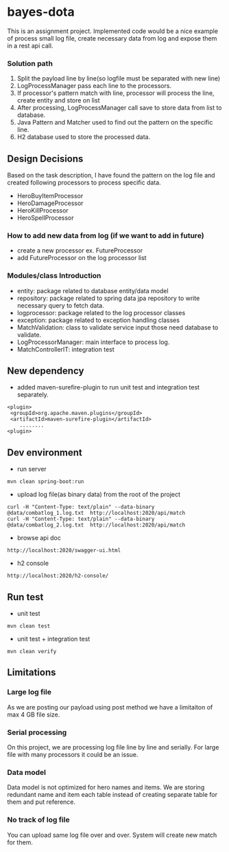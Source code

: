 bayes-dota
==========
This is an assignment project. Implemented code would be a nice example of process small
log file, create necessary data from log and expose them in a rest api call.   

### Solution path
1. Split the payload line by line(so logfile must be separated with new line)
2. LogProcessManager pass each line to the processors. 
3. If processor's pattern match with line, processor will process the line, create entity and store on list
4. After processing, LogProcessManager call save to store data from list to database.
5. Java Pattern and Matcher used to find out the pattern on the specific line.
6. H2 database used to store the processed data.


##  Design Decisions 
Based on the task description, I have found the pattern on the log file
and created following processors to process specific data. 
- HeroBuyItemProcessor
- HeroDamageProcessor
- HeroKillProcessor
- HeroSpellProcessor

### How to add new data from log (if we want to add in future) 
- create a new processor ex. FutureProcessor
- add FutureProcessor on the log processor list 

### Modules/class Introduction
- entity: package related to database entity/data model
- repository: package related to spring data jpa repository to write necessary query to fetch data.
- logprocessor: package related to the log processor classes   
- exception: package related to exception handling classes
- MatchValidation: class to validate service input those need database to validate.
- LogProcessorManager: main interface to process log.  
- MatchControllerIT: integration test 

## New dependency 
- added maven-surefire-plugin to run unit test and integration test separately.
```
<plugin>
 <groupId>org.apache.maven.plugins</groupId>
 <artifactId>maven-surefire-plugin</artifactId>
    ........
<plugin>
```


## Dev environment
- run server
```
mvn clean spring-boot:run 
```

- upload log file(as binary data) from the root of the project
```
curl -H "Content-Type: text/plain" --data-binary @data/combatlog_1.log.txt  http://localhost:2020/api/match
curl -H "Content-Type: text/plain" --data-binary @data/combatlog_2.log.txt  http://localhost:2020/api/match
```

- browse api doc
```
http://localhost:2020/swagger-ui.html
```

- h2 console 
````
http://localhost:2020/h2-console/
````

## Run test
- unit test 
```
mvn clean test
```

- unit test + integration test 
```
mvn clean verify
```

## Limitations
### Large log file 
As we are posting our payload using post method we have a limitaiton of 
max 4 GB file size.
 
### Serial processing 
On this project, we are processing log file line by line and serially. For large file 
with many processors it could be an issue.  

### Data model
Data model is not optimized for hero names and items. 
We are storing redundant name and item each table instead of creating 
separate table for them and put reference. 

### No track of log file
You can upload same log file over and over. System will create new match for them.   
